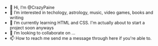 - 👋 Hi, I’m @CrazyPaine
- 👀 I’m interested in techology, astrology, music, video games, books and writing
- 🌱 I’m currently learning HTML and CSS. I'm actually about to start a project soon anyways
- 💞️ I’m looking to collaborate on ...
- 📫 How to reach me send me a message through here if you're able to.

<!---
CrazyPaine/CrazyPaine is a ✨ special ✨ repository because its `README.md` (this file) appears on your GitHub profile.
You can click the Preview link to take a look at your changes.
--->
